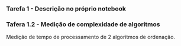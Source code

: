 ### Tarefa 1 - Descrição no próprio notebook
### Tafera 1.2 - Medição de complexidade de algoritmos		
Medição de tempo de processamento de 2 algoritmos de ordenação.
